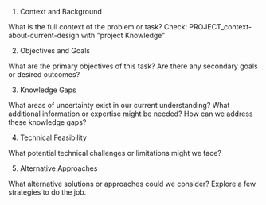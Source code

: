 1. Context and Background

What is the full context of the problem or task? Check: PROJECT_context-about-current-design with "project Knowledge"

2. Objectives and Goals

What are the primary objectives of this task?
Are there any secondary goals or desired outcomes?

3. Knowledge Gaps

What areas of uncertainty exist in our current understanding?
What additional information or expertise might be needed?
How can we address these knowledge gaps?

4. Technical Feasibility

What potential technical challenges or limitations might we face?

5. Alternative Approaches

What alternative solutions or approaches could we consider?
Explore a few strategies to do the job.
